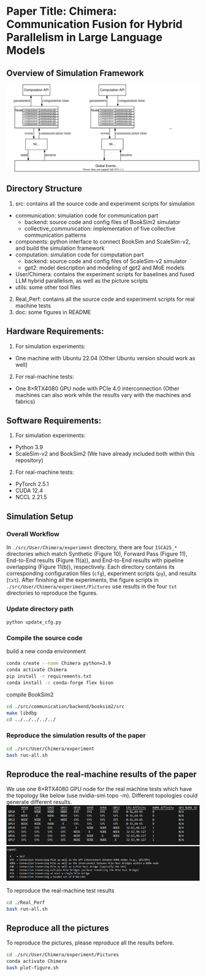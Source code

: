 # Paper Title: Chimera: Communication Fusion for Hybrid Parallelism in Large Language Models

## Overview of Simulation Framework

![](./doc/framework.svg "Framework")

## Directory Structure
1. src: contains all the source code and experimemt scripts for simulation
- communication: simulation code for communication part
    - backend: source code and config files of BookSim2 simulator
    - collective_communication: implementation of five collective communication patterns
- components: python interface to connect BookSim and ScaleSim-v2, and build the simulation framework
- computation: simulation code for computation part
    - backend: source code and config files of ScaleSim-v2 simulator
    - gpt2: model description and modeling of gpt2 and MoE models
- User/Chimera: contains the experiment scripts for baselines and fused LLM hybrid parallelism, as well as the picture scripts 
- utils: some other tool files
2. Real_Perf: contains all the source code and experimemt scripts for real machine tests
3. doc: some figures in README 

## Hardware Requirements:
1. For simulation experiments:
- One machine with Ubuntu 22.04 (Other Ubuntu version should work as well)
2. For real-machine tests:
- One 8&times;RTX4080 GPU node with PCIe 4.0 interconnection (Other machines can also work while the results vary with the machines and fabrics)

## Software Requirements:
1. For simulation experiments:
- Python 3.9
- ScaleSim-v2 and BookSim2 (We have already included both within this repository)
2. For real-machine tests:
- PyTorch 2.5.1
- CUDA 12.4
- NCCL 2.21.5

## Simulation Setup

### Overall Workflow

In `./src/User/Chimera/experiment` directory, there are four `ISCA25_*` directories which match Synthetic (Figure 10), Forward Pass (Figure 11), End-to-End results (Figure 11(a)), and End-to-End results with pipeline overlapping (Figure 11(b)), respectively. Each directory contains its corresponding configuration files (`cfg`), experiment scripts (`py`), and results (`txt`). After finishing all the experiments, the figure scripts in `./src/User/Chimera/experiment/Pictures` use results in the four `txt` directories to reproduce the figures.


### Update directory path

``` bash
python update_cfg.py
```


### Compile the source code

build a new conda environment 

``` bash
conda create --name Chimera python=3.9
conda activate Chimera
pip install -r requirements.txt
conda install -c conda-forge flex bison
```
compile BookSim2

``` bash
cd ./src/communication/backend/booksim2/src
make libdbg
cd ../../../../../
```


### Reproduce the simulation results of the paper
``` bash
cd ./src/User/Chimera/experiment
bash run-all.sh
```


## Reproduce the real-machine results of the paper
We use one 8&times;RTX4080 GPU node for the real machine tests which have the topology like below (use nvidia-smi topo -m). Different topologies could generate different results. 
![Adcanced Topics](./doc/Topology.jpg)
![Adcanced Topics](./doc/Topo_meaning.jpg)

To reproduce the real-machine test results
```bash
cd ./Real_Perf
bash run-all.sh
```


## Reproduce all the pictures

To reproduce the pictures, please reproduce all the results before.
``` bash
cd ./src/User/Chimera/experiment/Pictures
conda activate Chimera
bash plot-figure.sh
```
